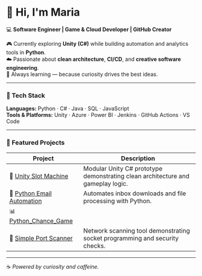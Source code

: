 # 👋 Hi, I'm Maria  

💻 **Software Engineer | Game & Cloud Developer | GitHub Creator**  

🎮 Currently exploring **Unity (C#)** while building automation and analytics tools in **Python**.  
☁️ Passionate about **clean architecture**, **CI/CD**, and **creative software engineering**.  
🧠 Always learning — because curiosity drives the best ideas.  

---

### 🔧 Tech Stack  
**Languages:** Python · C# · Java · SQL · JavaScript  
**Tools & Platforms:** Unity · Azure · Power BI · Jenkins · GitHub Actions · VS Code  

---

### 📂 Featured Projects  
| Project | Description |
|----------|-------------|
| 🎰 [Unity Slot Machine](https://github.com/RiaCody/Unity-Slot-Machine) | Modular Unity C# prototype demonstrating clean architecture and gameplay logic. |
| 📧 [Python Email Automation](#) | Automates inbox downloads and file processing with Python. |
| 📊 [ Python_Chance_Game](#) |  | text-based adventure game built in Python where the player navigates through random encounters, testing logic and probability.
| 🧱 [Simple Port Scanner](https://github.com/RiaCody/Simple-Port-Scanner) | Network scanning tool demonstrating socket programming and security checks. |

---

☕ *Powered by curiosity and caffeine.*
